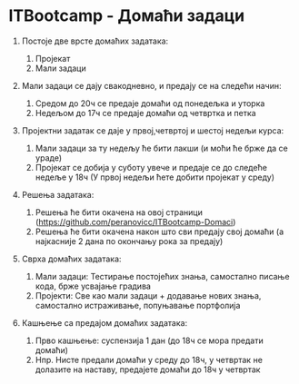 # ITBootcamp - Домаћи задаци

1. Постоје две врсте домаћих задатака:
    1. Пројекат
    2. Мали задаци

2. Мали задаци се дају свакодневно, и предају се на следећи начин:
    1. Средом до 20ч се предаје домаћи од понедељка и уторка
    2. Недељом до 17ч се предаје домаћи од четвртка и петка

3. Пројектни задатак се даје у првој,четвртој и шестој недељи курса:
    1. Мали задаци за ту недељу ће бити лакши (и моћи ће брже да се ураде)
    2. Пројекат се добија у суботу увече и предаје се до следеће недеље у 18ч (У првој недељи ћете добити пројекат у среду)

4. Решења задатака:
    1. Решења ће бити окачена на овој страници (https://github.com/peranovicc/ITBootcamp-Domaci) 
    2. Решења ће бити окачена након што сви предају свој домаћи (а најкасније 2 дана по окончању рока за предају)

5. Сврха домаћих задатака:
    1. Мали задаци: Тестирање постојећих знања, самостално писање кода, брже усвајање градива
    2. Пројекти: Све као мали задаци + додавање нових знања, самостално истраживање, попуњавање портфолија

6. Кашњење са предајом домаћих задатака:
    1. Прво кашњење: суспензија 1 дан (до 18ч се мора предати домаћи)
    2. Нпр. Нисте предали домаћи у среду до 18ч, у четвртак не долазите на наставу, предајете домаћи до 18ч у четвртак
